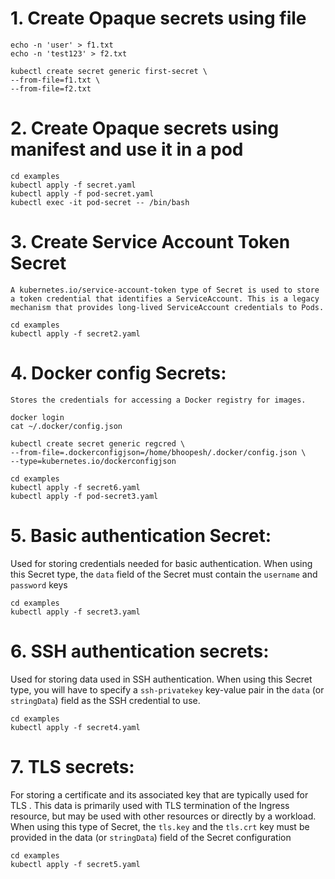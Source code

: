 
# 1. Create Opaque secrets using file

    echo -n 'user' > f1.txt
    echo -n 'test123' > f2.txt

    kubectl create secret generic first-secret \
    --from-file=f1.txt \
    --from-file=f2.txt

# 2. Create Opaque secrets using manifest and use it in a pod

    cd examples
    kubectl apply -f secret.yaml
    kubectl apply -f pod-secret.yaml
    kubectl exec -it pod-secret -- /bin/bash

# 3. Create Service Account Token Secret

    A kubernetes.io/service-account-token type of Secret is used to store a token credential that identifies a ServiceAccount. This is a legacy mechanism that provides long-lived ServiceAccount credentials to Pods.

    cd examples
    kubectl apply -f secret2.yaml

# 4. Docker config Secrets:

    Stores the credentials for accessing a Docker registry for images.

    docker login
    cat ~/.docker/config.json

    kubectl create secret generic regcred \
    --from-file=.dockerconfigjson=/home/bhoopesh/.docker/config.json \
    --type=kubernetes.io/dockerconfigjson

    cd examples
    kubectl apply -f secret6.yaml
    kubectl apply -f pod-secret3.yaml

# 5. Basic authentication Secret:

Used for storing credentials needed for basic authentication. When using this Secret type, the `data` field of the Secret must contain the `username` and `password` keys

    cd examples
    kubectl apply -f secret3.yaml


# 6. SSH authentication secrets:

Used for storing data used in SSH authentication. When using this Secret type, you will have to specify a `ssh-privatekey` key-value pair in the `data` (or `stringData`) field as the SSH credential to use.

    cd examples
    kubectl apply -f secret4.yaml

# 7. TLS secrets:

For storing a certificate and its associated key that are typically used for TLS . This data is primarily used with TLS termination of the Ingress resource, but may be used with other resources or directly by a workload. When using this type of Secret, the `tls.key` and the `tls.crt` key must be provided in the data (or `stringData`) field of the Secret configuration

    cd examples
    kubectl apply -f secret5.yaml